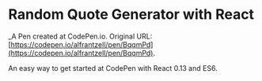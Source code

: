 # Random Quote Generator with React
 _A Pen created at CodePen.io. Original URL: [https://codepen.io/alfrantzell/pen/BqqmPd](https://codepen.io/alfrantzell/pen/BqqmPd).

 An easy way to get started at CodePen with React 0.13 and ES6.